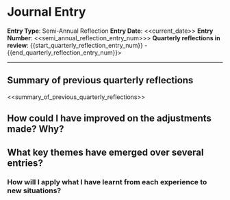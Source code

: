 # Journal Entry

**Entry Type**: Semi-Annual Reflection
**Entry Date**: <<current_date>>
**Entry Number**: <<semi_annual_reflection_entry_num>>>
**Quarterly reflections in review**: {{start_quarterly_reflection_entry_num}} - {{end_quarterly_reflection_entry_num}}>

---

## Summary of previous quarterly reflections
<<summary_of_previous_quarterly_reflections>>

## How could I have improved on the adjustments made? Why?

## What key themes have emerged over several entries?

### How will I apply what I have learnt from each experience to new situations?